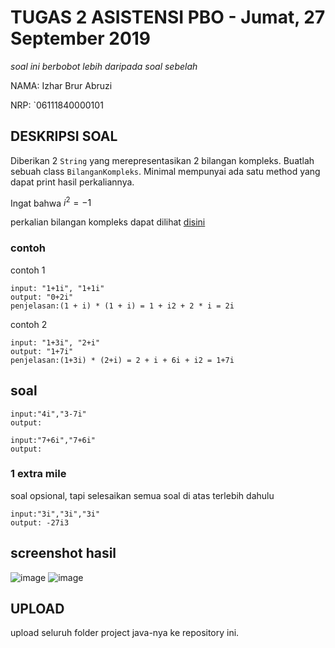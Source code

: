 # TUGAS 2 ASISTENSI PBO - Jumat, 27 September 2019
*soal ini berbobot lebih daripada soal sebelah*

NAMA: Izhar Brur Abruzi

NRP: `06111840000101


## DESKRIPSI SOAL
Diberikan 2 `String` yang merepresentasikan 2 bilangan kompleks.
Buatlah sebuah class `BilanganKompleks`. Minimal mempunyai ada satu method yang dapat print hasil perkaliannya.

Ingat bahwa $i^2=-1$

perkalian bilangan kompleks dapat dilihat [disini](https://www.khanacademy.org/math/algebra2/x2ec2f6f830c9fb89:complex/x2ec2f6f830c9fb89:complex-mul/a/multiplying-complex-numbers)

### contoh
contoh 1
```
input: "1+1i", "1+1i"
output: "0+2i"
penjelasan:(1 + i) * (1 + i) = 1 + i2 + 2 * i = 2i
```

contoh 2
```
input: "1+3i", "2+i"
output: "1+7i"
penjelasan:(1+3i) * (2+i) = 2 + i + 6i + i2 = 1+7i
```

## soal
```
input:"4i","3-7i"
output:
```

```
input:"7+6i","7+6i"
output:
```

### 1 extra mile
soal opsional, tapi selesaikan semua soal di atas terlebih dahulu
```
input:"3i","3i","3i"
output: -27i3
```

## screenshot hasil
![image](https://user-images.githubusercontent.com/55840898/66183872-82809280-e6a4-11e9-9b07-caa14190c53e.png)
![image](https://user-images.githubusercontent.com/55840898/66183919-a5ab4200-e6a4-11e9-9b98-fedb19023466.png)



## UPLOAD
upload seluruh folder project java-nya ke repository ini.
